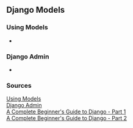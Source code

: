 ## Django Models

### Using Models

- 

### Django Admin

- 


### Sources

[Using Models](https://developer.mozilla.org/en-US/docs/Learn/Server-side/Django/Models)<br>
[Django Admin](https://developer.mozilla.org/en-US/docs/Learn/Server-side/Django/Admin_site)<br>
[A Complete Beginner's Guide to Django - Part 1](https://simpleisbetterthancomplex.com/series/2017/09/04/a-complete-beginners-guide-to-django-part-1.html)<br>
[A Complete Beginner's Guide to Django - Part 2](https://simpleisbetterthancomplex.com/series/2017/09/11/a-complete-beginners-guide-to-django-part-2.html)<br>